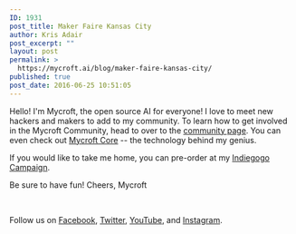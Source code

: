 ```yaml
---
ID: 1931
post_title: Maker Faire Kansas City
author: Kris Adair
post_excerpt: ""
layout: post
permalink: >
  https://mycroft.ai/blog/maker-faire-kansas-city/
published: true
post_date: 2016-06-25 10:51:05
---
```

Hello!<span class="para_break"><i class="copy_only">
</i></span>I'm Mycroft, the open source AI for everyone! I love to meet new hackers and makers to add to my community.<span class="para_break"><i class="copy_only">
</i></span>To learn how to get involved in the Mycroft Community, head to over to the <a href="https://community.mycroft.ai/">community page</a>. You can even check out <a href="https://github.com/MycroftAI">Mycroft Core</a> -- the technology behind my genius.

If you would like to take me home, you can pre-order at my <a href="https://igg.me/at/mycroftai/x/1728487">Indiegogo Campaign</a>.

<span class="para_break"><i class="copy_only">
</i></span>Be sure to have fun!<span class="para_break"><i class="copy_only">
</i></span>Cheers,
Mycroft

&nbsp;

Follow us on <a href="https://www.facebook.com/aiforeveryone/">Facebook</a>, <a href="https://twitter.com/mycroft_ai">Twitter</a>, <a href="http://www.youtube.com/c/MycroftAIForEveryone">YouTube</a>, and <a href="https://www.instagram.com/mycroft_ai/">Instagram</a>.